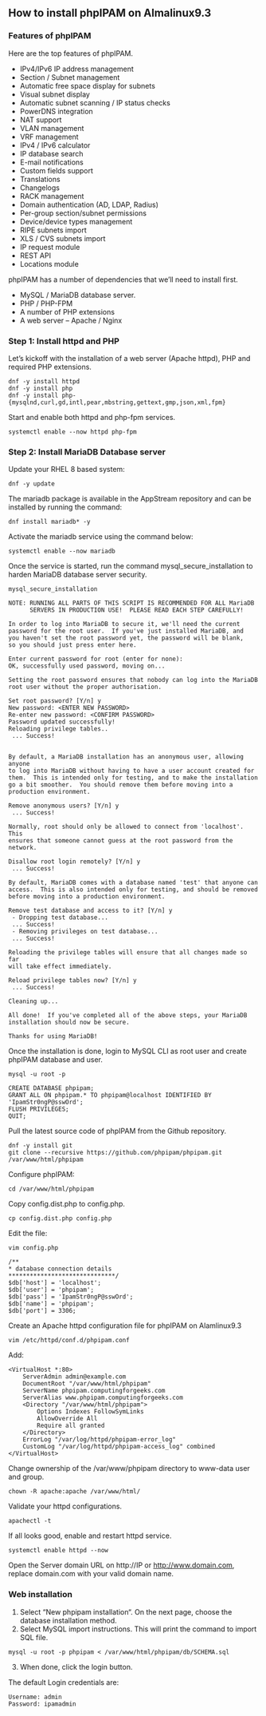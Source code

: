 ## How to install phpIPAM on Almalinux9.3

### Features of phpIPAM

Here are the top features of phpIPAM.

- IPv4/IPv6 IP address management
- Section / Subnet management
- Automatic free space display for subnets
- Visual subnet display
- Automatic subnet scanning / IP status checks
- PowerDNS integration
- NAT support
- VLAN management
- VRF management
- IPv4 / IPv6 calculator
- IP database search
- E-mail notifications
- Custom fields support
- Translations
- Changelogs
- RACK management
- Domain authentication (AD, LDAP, Radius)
- Per-group section/subnet permissions
- Device/device types management
- RIPE subnets import
- XLS / CVS subnets import
- IP request module
- REST API
- Locations module

phpIPAM has a number of dependencies that we’ll need to install first.

- MySQL / MariaDB database server.
- PHP / PHP-FPM
- A number of PHP extensions
- A web server – Apache / Nginx


### Step 1: Install httpd and PHP

Let’s kickoff with the installation of a web server (Apache httpd), PHP and required PHP extensions.
```angular2html
dnf -y install httpd
dnf -y install php
dnf -y install php-{mysqlnd,curl,gd,intl,pear,mbstring,gettext,gmp,json,xml,fpm}
```


Start and enable both httpd and php-fpm services.
```angular2html
systemctl enable --now httpd php-fpm
```


### Step 2: Install MariaDB Database server

Update your RHEL 8 based system:
```angular2html
dnf -y update
```


The mariadb package is available in the AppStream repository and can be installed by running the command:
```angular2html
dnf install mariadb* -y
```

Activate the mariadb service using the command below:
```angular2html
systemctl enable --now mariadb
```


Once the service is started, run the command mysql_secure_installation to harden MariaDB database server security.
```angular2html
mysql_secure_installation 
```
```angular2html
NOTE: RUNNING ALL PARTS OF THIS SCRIPT IS RECOMMENDED FOR ALL MariaDB
      SERVERS IN PRODUCTION USE!  PLEASE READ EACH STEP CAREFULLY!

In order to log into MariaDB to secure it, we'll need the current
password for the root user.  If you've just installed MariaDB, and
you haven't set the root password yet, the password will be blank,
so you should just press enter here.

Enter current password for root (enter for none): 
OK, successfully used password, moving on...

Setting the root password ensures that nobody can log into the MariaDB
root user without the proper authorisation.

Set root password? [Y/n] y
New password: <ENTER NEW PASSWORD>
Re-enter new password: <CONFIRM PASSWORD>
Password updated successfully!
Reloading privilege tables..
 ... Success!


By default, a MariaDB installation has an anonymous user, allowing anyone
to log into MariaDB without having to have a user account created for
them.  This is intended only for testing, and to make the installation
go a bit smoother.  You should remove them before moving into a
production environment.

Remove anonymous users? [Y/n] y
 ... Success!

Normally, root should only be allowed to connect from 'localhost'.  This
ensures that someone cannot guess at the root password from the network.

Disallow root login remotely? [Y/n] y
 ... Success!

By default, MariaDB comes with a database named 'test' that anyone can
access.  This is also intended only for testing, and should be removed
before moving into a production environment.

Remove test database and access to it? [Y/n] y
 - Dropping test database...
 ... Success!
 - Removing privileges on test database...
 ... Success!

Reloading the privilege tables will ensure that all changes made so far
will take effect immediately.

Reload privilege tables now? [Y/n] y
 ... Success!

Cleaning up...

All done!  If you've completed all of the above steps, your MariaDB
installation should now be secure.

Thanks for using MariaDB!
```


Once the installation is done, login to MySQL CLI as root user and create phpIPAM database and user.
```angular2html
mysql -u root -p
```
```
CREATE DATABASE phpipam;
GRANT ALL ON phpipam.* TO phpipam@localhost IDENTIFIED BY 'IpamStr0ngP@sswOrd';
FLUSH PRIVILEGES;
QUIT;
```

Pull the latest source code of phpIPAM from the Github repository.
```angular2html
dnf -y install git
git clone --recursive https://github.com/phpipam/phpipam.git /var/www/html/phpipam
```


Configure phpIPAM:
```angular2html
cd /var/www/html/phpipam
```


Copy config.dist.php to config.php.
```angular2html
cp config.dist.php config.php
```


Edit the file:
```angular2html
vim config.php
```
```angular2html
/**
* database connection details
******************************/
$db['host'] = 'localhost';
$db['user'] = 'phpipam';
$db['pass'] = 'IpamStr0ngP@sswOrd';
$db['name'] = 'phpipam';
$db['port'] = 3306;
```


Create an Apache httpd configuration file for phpIPAM on Alamlinux9.3
```angular2html
vim /etc/httpd/conf.d/phpipam.conf
```
Add:
```angular2html
<VirtualHost *:80>
    ServerAdmin admin@example.com
    DocumentRoot "/var/www/html/phpipam"
    ServerName phpipam.computingforgeeks.com
    ServerAlias www.phpipam.computingforgeeks.com
    <Directory "/var/www/html/phpipam">
        Options Indexes FollowSymLinks
        AllowOverride All
        Require all granted
    </Directory>
    ErrorLog "/var/log/httpd/phpipam-error_log"
    CustomLog "/var/log/httpd/phpipam-access_log" combined
</VirtualHost>
```


Change ownership of the /var/www/phpipam directory to www-data user and group.
```angular2html
chown -R apache:apache /var/www/html/
```


Validate your httpd configurations.
```angular2html
apachectl -t
```



If all looks good, enable and restart httpd service.
```angular2html
systemctl enable httpd --now
```


Open the Server domain URL on http://IP or http://www.domain.com, replace domain.com with your valid domain name.


### Web installation

1. Select “New phpipam installation“. On the next page, choose the database installation method.
2. Select MySQL import instructions. This will print the command to import SQL file.
```angular2html
mysql -u root -p phpipam < /var/www/html/phpipam/db/SCHEMA.sql
```
3. When done, click the login button.

The default Login credentials are:
```angular2html
Username: admin
Password: ipamadmin
```